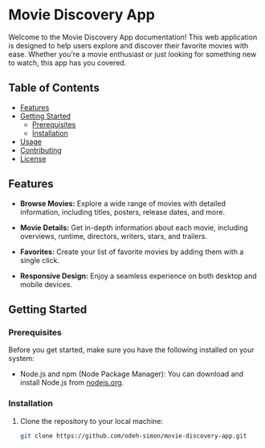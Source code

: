# Movie Discovery App

Welcome to the Movie Discovery App documentation! This web application is designed to help users explore and discover their favorite movies with ease. Whether you're a movie enthusiast or just looking for something new to watch, this app has you covered.

## Table of Contents

- [Features](#features)
- [Getting Started](#getting-started)
  - [Prerequisites](#prerequisites)
  - [Installation](#installation)
- [Usage](#usage)
- [Contributing](#contributing)
- [License](#license)

## Features

- **Browse Movies:** Explore a wide range of movies with detailed information, including titles, posters, release dates, and more.

- **Movie Details:** Get in-depth information about each movie, including overviews, runtime, directors, writers, stars, and trailers.

- **Favorites:** Create your list of favorite movies by adding them with a single click.

- **Responsive Design:** Enjoy a seamless experience on both desktop and mobile devices.

## Getting Started

### Prerequisites

Before you get started, make sure you have the following installed on your system:

- Node.js and npm (Node Package Manager): You can download and install Node.js from [nodejs.org](https://nodejs.org/).

### Installation

1. Clone the repository to your local machine:

   ```bash
   git clone https://github.com/odeh-simon/movie-discovery-app.git
